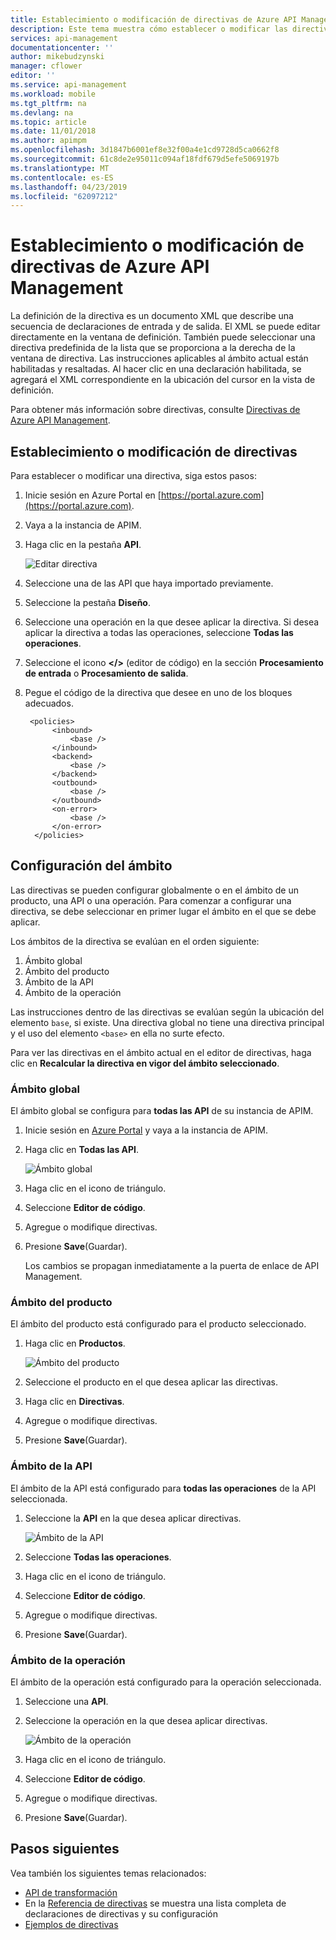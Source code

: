 ```yaml
---
title: Establecimiento o modificación de directivas de Azure API Management | Microsoft Docs
description: Este tema muestra cómo establecer o modificar las directivas de administración de Azure API Management.
services: api-management
documentationcenter: ''
author: mikebudzynski
manager: cflower
editor: ''
ms.service: api-management
ms.workload: mobile
ms.tgt_pltfrm: na
ms.devlang: na
ms.topic: article
ms.date: 11/01/2018
ms.author: apimpm
ms.openlocfilehash: 3d1847b6001ef8e32f00a4e1cd9728d5ca0662f8
ms.sourcegitcommit: 61c8de2e95011c094af18fdf679d5efe5069197b
ms.translationtype: MT
ms.contentlocale: es-ES
ms.lasthandoff: 04/23/2019
ms.locfileid: "62097212"
---
```

# <a name="how-to-set-or-edit-azure-api-management-policies"></a>Establecimiento o modificación de directivas de Azure API Management

La definición de la directiva es un documento XML que describe una secuencia de declaraciones de entrada y de salida. El XML se puede editar directamente en la ventana de definición. También puede seleccionar una directiva predefinida de la lista que se proporciona a la derecha de la ventana de directiva. Las instrucciones aplicables al ámbito actual están habilitadas y resaltadas. Al hacer clic en una declaración habilitada, se agregará el XML correspondiente en la ubicación del cursor en la vista de definición. 

Para obtener más información sobre directivas, consulte [Directivas de Azure API Management](api-management-howto-policies.md).

## <a name="set-or-edit-a-policy"></a>Establecimiento o modificación de directivas

Para establecer o modificar una directiva, siga estos pasos:

1. Inicie sesión en Azure Portal en [https://portal.azure.com](https://portal.azure.com).
2. Vaya a la instancia de APIM.
3. Haga clic en la pestaña **API**.

    ![Editar directiva](./media/set-edit-policies/code-editor.png)

4. Seleccione una de las API que haya importado previamente.
5. Seleccione la pestaña **Diseño**.
6. Seleccione una operación en la que desee aplicar la directiva. Si desea aplicar la directiva a todas las operaciones, seleccione **Todas las operaciones**.
7. Seleccione el icono **</>** (editor de código) en la sección **Procesamiento de entrada** o **Procesamiento de salida**.
8. Pegue el código de la directiva que desee en uno de los bloques adecuados.
         
        <policies>
             <inbound>
                 <base />
             </inbound>
             <backend>
                 <base />
             </backend>
             <outbound>
                 <base />
             </outbound>
             <on-error>
                 <base />
             </on-error>
         </policies>
 
## <a name="configure-scope"></a>Configuración del ámbito

Las directivas se pueden configurar globalmente o en el ámbito de un producto, una API o una operación. Para comenzar a configurar una directiva, se debe seleccionar en primer lugar el ámbito en el que se debe aplicar.

Los ámbitos de la directiva se evalúan en el orden siguiente:

1. Ámbito global
2. Ámbito del producto
3. Ámbito de la API
4. Ámbito de la operación

Las instrucciones dentro de las directivas se evalúan según la ubicación del elemento `base`, si existe. Una directiva global no tiene una directiva principal y el uso del elemento `<base>` en ella no surte efecto.

Para ver las directivas en el ámbito actual en el editor de directivas, haga clic en **Recalcular la directiva en vigor del ámbito seleccionado**.

### <a name="global-scope"></a>Ámbito global

El ámbito global se configura para **todas las API** de su instancia de APIM.

1. Inicie sesión en [Azure Portal](https://portal.azure.com/) y vaya a la instancia de APIM.
2. Haga clic en **Todas las API**.

    ![Ámbito global](./media/api-management-howto-policies/global-scope.png)

3. Haga clic en el icono de triángulo.
4. Seleccione **Editor de código**.
5. Agregue o modifique directivas.
6. Presione **Save**(Guardar). 

    Los cambios se propagan inmediatamente a la puerta de enlace de API Management.

### <a name="product-scope"></a>Ámbito del producto

El ámbito del producto está configurado para el producto seleccionado.

1. Haga clic en **Productos**.

    ![Ámbito del producto](./media/api-management-howto-policies/product-scope.png)

2. Seleccione el producto en el que desea aplicar las directivas.
3. Haga clic en **Directivas**.
4. Agregue o modifique directivas.
5. Presione **Save**(Guardar). 

### <a name="api-scope"></a>Ámbito de la API

El ámbito de la API está configurado para **todas las operaciones** de la API seleccionada.

1. Seleccione la **API** en la que desea aplicar directivas.

    ![Ámbito de la API](./media/api-management-howto-policies/api-scope.png)

2. Seleccione **Todas las operaciones**.
3. Haga clic en el icono de triángulo.
4. Seleccione **Editor de código**.
5. Agregue o modifique directivas.
6. Presione **Save**(Guardar). 

### <a name="operation-scope"></a>Ámbito de la operación 

El ámbito de la operación está configurado para la operación seleccionada.

1. Seleccione una **API**.
2. Seleccione la operación en la que desea aplicar directivas.

    ![Ámbito de la operación](./media/api-management-howto-policies/operation-scope.png)

3. Haga clic en el icono de triángulo.
4. Seleccione **Editor de código**.
5. Agregue o modifique directivas.
6. Presione **Save**(Guardar). 

## <a name="next-steps"></a>Pasos siguientes

Vea también los siguientes temas relacionados:

+ [API de transformación](transform-api.md)
+ En la [Referencia de directivas](api-management-policy-reference.md) se muestra una lista completa de declaraciones de directivas y su configuración
+ [Ejemplos de directivas](policy-samples.md)